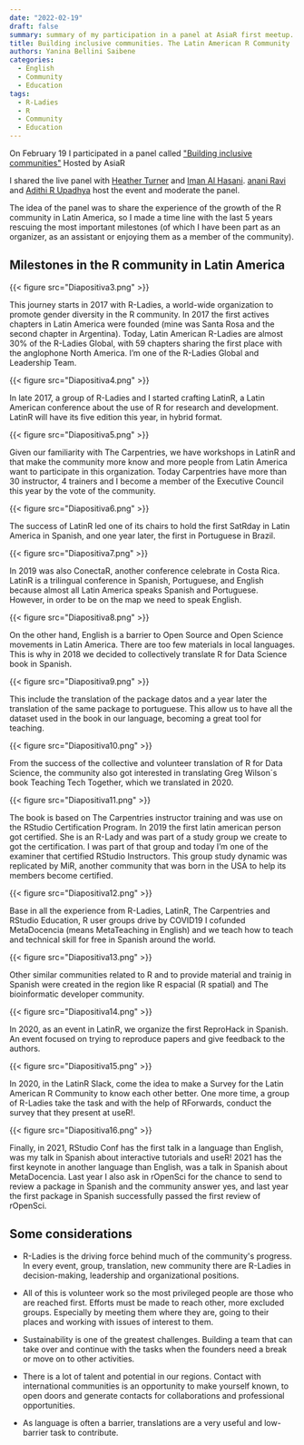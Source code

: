 ```yaml
---
date: "2022-02-19"
draft: false
summary: summary of my participation in a panel at AsiaR first meetup.
title: Building inclusive communities. The Latin American R Community
authors: Yanina Bellini Saibene
categories:
  - English
  - Community
  - Education
tags: 
  - R-Ladies
  - R
  - Community
  - Education
---
```


On February 19 I participated in a panel called ["Building inclusive communities"](https://twitter.com/AsiaR_comm/status/1491916831522639876?s=20&t=eZl8e_Yn341iAaL05tms7w) Hosted by AsiaR


I shared the live panel with [Heather Turner](https://www.heatherturner.net/) and  [Iman Al Hasani](). [anani Ravi](http://www.talarify.co.za/About-Us/) and [Adithi R Upadhya](https://twitter.com/malvikaSharan) host the event and moderate the panel.


The idea of the panel was to share the experience of the growth of the R community in Latin America, so I made a time line with the last 5 years rescuing the most important milestones (of which I have been part as an organizer, as an assistant or enjoying them as a member of the community).

## Milestones in the R community in Latin America

{{< figure src="Diapositiva3.png" >}}

This journey starts in 2017 with R-Ladies, a world-wide organization to promote gender diversity in the R community. In 2017 the first actives chapters in Latin America were founded (mine was Santa Rosa and the second chapter in Argentina). Today, Latin American R-Ladies are almost 30% of the R-Ladies Global, with 59 chapters sharing the first place with the anglophone North America. I’m one of the R-Ladies Global and Leadership Team.

{{< figure src="Diapositiva4.png" >}}

In late 2017, a group of R-Ladies and I started crafting LatinR, a Latin American conference about the use of R for research and development. LatinR will have its five edition this year, in hybrid format.   

{{< figure src="Diapositiva5.png" >}}

Given our familiarity with The Carpentries, we have workshops in LatinR and that make the community more know and more people from Latin America want to participate in this organization. Today Carpentries have more than 30 instructor, 4 trainers and I become a member of the Executive Council this year by the vote of the community. 

{{< figure src="Diapositiva6.png" >}}

The success of LatinR led one of its chairs to hold the first SatRday in Latin America in Spanish, and one year later, the first in Portuguese in Brazil. 

{{< figure src="Diapositiva7.png" >}}

In 2019 was also ConectaR, another conference celebrate in Costa Rica. 
LatinR is a trilingual conference in Spanish, Portuguese, and English because almost all Latin America speaks Spanish and Portuguese. However, in order to be on the map we need to speak English.  

{{< figure src="Diapositiva8.png" >}}

On the other hand, English is a barrier to Open Source and Open Science movements in Latin America. There are too few materials in local languages. This is why in 2018 we decided to collectively translate R for Data Science book in Spanish. 

{{< figure src="Diapositiva9.png" >}}

This include the translation of the package datos and a year later the translation of the same package to portuguese.  This allow us to have all the dataset used in the book in our language, becoming a great tool for teaching.

{{< figure src="Diapositiva10.png" >}}

From the success of the collective and volunteer translation of R for Data Science, the community also got interested in translating Greg Wilson´s book Teaching Tech Together, which we translated in 2020. 

{{< figure src="Diapositiva11.png" >}}

The book is based on The Carpentries instructor training and was use on the RStudio Certification Program. In 2019 the first latin american person got certified. She is an R-Lady and was part of a study group we create to got the certification. I was part of that group and today I’m one of the examiner that certified RStudio Instructors.  This group study dynamic was replicated by MiR, another community that was born in the USA to help its members become certified.

{{< figure src="Diapositiva12.png" >}}

Base in all the experience from R-Ladies, LatinR, The Carpentries and RStudio Education, R user groups drive by COVID19 I cofunded MetaDocencia (means MetaTeaching in English) and we teach how to teach and technical skill for free in Spanish around the world.

{{< figure src="Diapositiva13.png" >}}

Other similar communities related to R and to provide material and trainig in Spanish were created in the region like R espacial (R spatial) and The bioinformatic developer community.

{{< figure src="Diapositiva14.png" >}}

In 2020, as an event in LatinR, we organize the first ReproHack in Spanish. An event focused on trying to reproduce papers and give feedback to the authors.

{{< figure src="Diapositiva15.png" >}}

In 2020, in the LatinR Slack, come the idea to make a Survey for the Latin American R Community to know each other better.  One more time, a group of R-Ladies take the task and with the help of RForwards, conduct the survey that they present at useR!.

{{< figure src="Diapositiva16.png" >}}

Finally, in 2021, RStudio Conf has the first talk in a language than English, was my talk in Spanish about interactive tutorials and useR! 2021 has the first keynote in another language than English, was a talk in Spanish about MetaDocencia. Last year I also ask in rOpenSci for the chance to send to review a package in Spanish and the community answer yes, and last year the first package in Spanish successfully passed the first review of rOpenSci.

## Some considerations

* R-Ladies is the driving force behind much of the community's progress.  In every event, group, translation, new community there are R-Ladies in decision-making, leadership and organizational positions.

* All of this is volunteer work so the most privileged people are those who are reached first.  Efforts must be made to reach other, more excluded groups.  Especially by meeting them where they are, going to their places and working with issues of interest to them.

* Sustainability is one of the greatest challenges.  Building a team that can take over and continue with the tasks when the founders need a break or move on to other activities.

* There is a lot of talent and potential in our regions.  Contact with international communities is an opportunity to make yourself known, to open doors and generate contacts for collaborations and professional opportunities.

* As language is often a barrier, translations are a very useful and low-barrier task to contribute.
